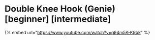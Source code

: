 # Double Knee Hook (Genie) \[beginner] \[intermediate]

{% embed url="https://www.youtube.com/watch?v=q94m5K-K9bk" %}
